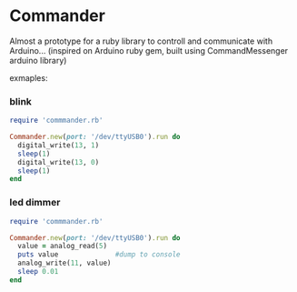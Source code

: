 Commander
=========

Almost a prototype for a ruby library to controll and communicate with Arduino...
(inspired on Arduino ruby gem, built using CommandMessenger arduino library)

exmaples:

### blink ###
```ruby
require 'commmander.rb'

Commander.new(port: '/dev/ttyUSB0').run do
  digital_write(13, 1)
  sleep(1)
  digital_write(13, 0)
  sleep(1)
end
```

### led dimmer ###

```ruby
require 'commmander.rb'

Commander.new(port: '/dev/ttyUSB0').run do
  value = analog_read(5)
  puts value              #dump to console
  analog_write(11, value)
  sleep 0.01
end
```